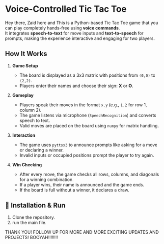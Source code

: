 #  Voice-Controlled Tic Tac Toe

Hey there, Zaid here and 
This is a Python-based Tic Tac Toe game that you can play completely hands-free using **voice commands**.  
It integrates **speech-to-text** for move inputs and **text-to-speech** for prompts, making the experience interactive and engaging for two players.

##  How It Works
1. **Game Setup**
   - The board is displayed as a 3x3 matrix with positions from `(0,0)` to `(2,2)`.  
   - Players enter their names and choose their sign: **X** or **O**.  

2. **Gameplay**  
   - Players speak their moves in the format `x.y` (e.g., `1.2` for row 1, column 2).  
   - The game listens via microphone (`SpeechRecognition`) and converts speech to text.  
   - Valid moves are placed on the board using `numpy` for matrix handling.  

3. **Interaction**  
   - The game uses `pyttsx3` to announce prompts like asking for a move or declaring a winner.  
   - Invalid inputs or occupied positions prompt the player to try again.  

4. **Win Checking**  
   - After every move, the game checks all rows, columns, and diagonals for a winning combination.  
   - If a player wins, their name is announced and the game ends.  
   - If the board is full without a winner, it declares a draw.  


## 🚀 Installation & Run
1. Clone the repository.
2. run the main file.

THANK YOU! FOLLOW UP FOR MORE AND MORE EXCITING UPDATES AND PROJECTS! BOOYAH!!!!!!!!
